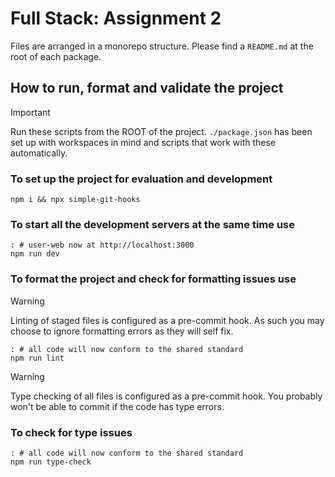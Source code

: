 # Full Stack: Assignment 2

Files are arranged in a monorepo structure. Please find a `README.md` at the root of each package.

## How to run, format and validate the project

> [!IMPORTANT]  
> Run these scripts from the ROOT of the project. `./package.json` has been set up with workspaces in mind
> and scripts that work with these automatically.

### To set up the project for evaluation and development

```shell
npm i && npx simple-git-hooks
```

### To start all the development servers at the same time use

```shell
: # user-web now at http://localhost:3000
npm run dev
```

### To format the project and check for formatting issues use

> [!WARNING]  
> Linting of staged files is configured as a pre-commit hook.
> As such you may choose to ignore formatting errors as they will self fix.

```shell
: # all code will now conform to the shared standard
npm run lint
```

> [!WARNING]  
> Type checking of all files is configured as a pre-commit hook.
> You probably won't be able to commit if the code has type errors.

### To check for type issues

```shell
: # all code will now conform to the shared standard
npm run type-check
```
